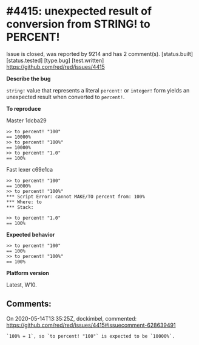 
#4415: unexpected result of conversion from STRING! to PERCENT!
================================================================================
Issue is closed, was reported by 9214 and has 2 comment(s).
[status.built] [status.tested] [type.bug] [test.written]
<https://github.com/red/red/issues/4415>

**Describe the bug**

`string!` value that represents a literal `percent!` or `integer!` form yields an unexpected result when converted to `percent!`.

**To reproduce**

Master 1dcba29

```red
>> to percent! "100"
== 10000%
>> to percent! "100%"
== 10000%
>> to percent! "1.0"
== 100%
```

Fast lexer c69e1ca

```red
>> to percent! "100"
== 10000%
>> to percent! "100%"
*** Script Error: cannot MAKE/TO percent from: 100%
*** Where: to
*** Stack:  

>> to percent! "1.0"
== 100%
```

**Expected behavior**

```red
>> to percent! "100"
== 100%
>> to percent! "100%"
== 100%
```

**Platform version**

Latest, W10.


Comments:
--------------------------------------------------------------------------------

On 2020-05-14T13:35:25Z, dockimbel, commented:
<https://github.com/red/red/issues/4415#issuecomment-628639491>

    `100% = 1`, so `to percent! "100"` is expected to be `10000%`.


